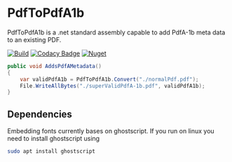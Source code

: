 # PdfToPdfA1b

PdfToPdfA1b is a .net standard assembly capable to add PdfA-1b meta data to an existing PDF.

[![Build](https://github.com/Codeuctivity/PdfToPdfA1b/actions/workflows/dotnet.yml/badge.svg)](https://github.com/Codeuctivity/PdfToPdfA1b/actions/workflows/dotnet.yml) [![Codacy Badge](https://api.codacy.com/project/badge/Grade/0ebe9e94ea8e4533a5283085f86277e4)](https://www.codacy.com/gh/Codeuctivity/PdfToPdfA1b?utm_source=github.com&amp;utm_medium=referral&amp;utm_content=Codeuctivity/PdfToPdfA1b&amp;utm_campaign=Badge_Grade) [![Nuget](https://img.shields.io/nuget/v/Codeuctivity.PdfToPdfA1b.svg)](https://www.nuget.org/packages/Codeuctivity.PdfToPdfA1b/)

```csharp
public void AddsPdfAMetadata()
{
    var validPdfA1b = PdfToPdfA1b.Convert("./normalPdf.pdf");
    File.WriteAllBytes("./superValidPdfA-1b.pdf", validPdfA1b);
}
```

## Dependencies

Embedding fonts currently bases on ghostscript. If you run on linux you need to install ghostscript using

```bash
sudo apt install ghostscript
```
